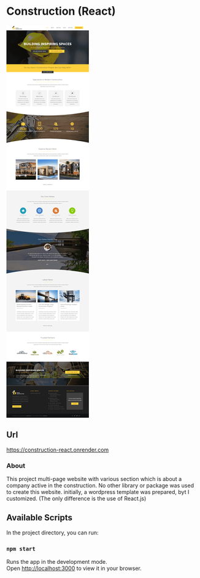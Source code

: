 # Construction (React)

![alt text](/src/Assets/Images/Screen-Project.png)

## Url
https://construction-react.onrender.com

### About
This project multi-page website with various section which is about a company active in the construction. No other library or package was used to create this website. initially, a wordpress template was prepared, byt I customized. (The only difference is the use of React.js)

## Available Scripts
In the project directory, you can run:

### `npm start`

Runs the app in the development mode.\
Open [http://localhost:3000](http://localhost:3000) to view it in your browser.